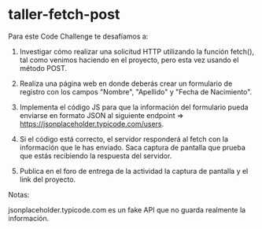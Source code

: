 # taller-fetch-post

Para este Code Challenge te desafíamos a:

1) Investigar cómo realizar una solicitud HTTP utilizando la función fetch(), tal como venimos haciendo en el proyecto, pero esta vez usando  el método POST.

2) Realiza una página web en donde deberás crear un formulario de registro con los campos "Nombre", "Apellido" y "Fecha de Nacimiento".

3) Implementa el código JS para que la información del formulario pueda enviarse en formato JSON al siguiente endpoint => https://jsonplaceholder.typicode.com/users.

4) Si el código está correcto, el servidor responderá al fetch con la información que le has enviado. Saca captura de pantalla que prueba que estás recibiendo la respuesta del servidor.

5) Publica en el foro de entrega de la actividad la captura de pantalla y el link del proyecto.

 

Notas:

jsonplaceholder.typicode.com es un fake API que no guarda realmente la información.
